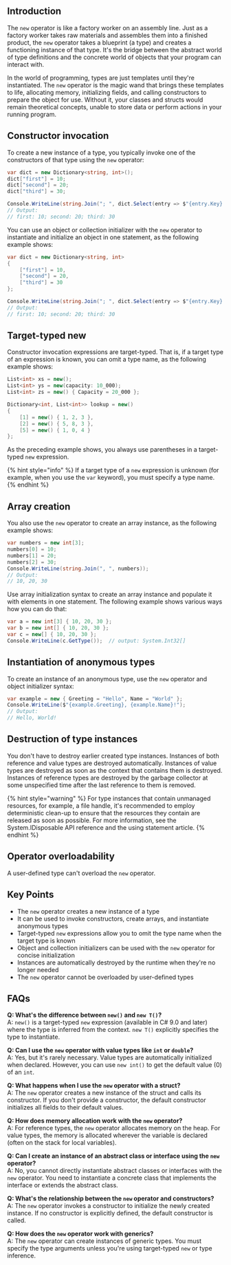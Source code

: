 ## Introduction

The `new` operator is like a factory worker on an assembly line. Just as a factory worker takes raw materials and assembles them into a finished product, the `new` operator takes a blueprint (a type) and creates a functioning instance of that type. It's the bridge between the abstract world of type definitions and the concrete world of objects that your program can interact with.

In the world of programming, types are just templates until they're instantiated. The `new` operator is the magic wand that brings these templates to life, allocating memory, initializing fields, and calling constructors to prepare the object for use. Without it, your classes and structs would remain theoretical concepts, unable to store data or perform actions in your running program.

## Constructor invocation

To create a new instance of a type, you typically invoke one of the constructors of that type using the `new` operator:

```csharp
var dict = new Dictionary<string, int>();
dict["first"] = 10;
dict["second"] = 20;
dict["third"] = 30;

Console.WriteLine(string.Join("; ", dict.Select(entry => $"{entry.Key}: {entry.Value}")));
// Output:
// first: 10; second: 20; third: 30
```

You can use an object or collection initializer with the `new` operator to instantiate and initialize an object in one statement, as the following example shows:

```csharp
var dict = new Dictionary<string, int>
{
    ["first"] = 10,
    ["second"] = 20,
    ["third"] = 30
};

Console.WriteLine(string.Join("; ", dict.Select(entry => $"{entry.Key}: {entry.Value}")));
// Output:
// first: 10; second: 20; third: 30
```

## Target-typed new

Constructor invocation expressions are target-typed. That is, if a target type of an expression is known, you can omit a type name, as the following example shows:

```csharp
List<int> xs = new();
List<int> ys = new(capacity: 10_000);
List<int> zs = new() { Capacity = 20_000 };

Dictionary<int, List<int>> lookup = new()
{
    [1] = new() { 1, 2, 3 },
    [2] = new() { 5, 8, 3 },
    [5] = new() { 1, 0, 4 }
};
```

As the preceding example shows, you always use parentheses in a target-typed `new` expression.

{% hint style="info" %}
If a target type of a `new` expression is unknown (for example, when you use the `var` keyword), you must specify a type name.
{% endhint %}

## Array creation

You also use the `new` operator to create an array instance, as the following example shows:

```csharp
var numbers = new int[3];
numbers[0] = 10;
numbers[1] = 20;
numbers[2] = 30;
Console.WriteLine(string.Join(", ", numbers));
// Output:
// 10, 20, 30
```

Use array initialization syntax to create an array instance and populate it with elements in one statement. The following example shows various ways how you can do that:

```csharp
var a = new int[3] { 10, 20, 30 };
var b = new int[] { 10, 20, 30 };
var c = new[] { 10, 20, 30 };
Console.WriteLine(c.GetType());  // output: System.Int32[]
```

## Instantiation of anonymous types

To create an instance of an anonymous type, use the `new` operator and object initializer syntax:

```csharp
var example = new { Greeting = "Hello", Name = "World" };
Console.WriteLine($"{example.Greeting}, {example.Name}!");
// Output:
// Hello, World!
```

## Destruction of type instances

You don't have to destroy earlier created type instances. Instances of both reference and value types are destroyed automatically. Instances of value types are destroyed as soon as the context that contains them is destroyed. Instances of reference types are destroyed by the garbage collector at some unspecified time after the last reference to them is removed.

{% hint style="warning" %}
For type instances that contain unmanaged resources, for example, a file handle, it's recommended to employ deterministic clean-up to ensure that the resources they contain are released as soon as possible. For more information, see the System.IDisposable API reference and the using statement article.
{% endhint %}

## Operator overloadability

A user-defined type can't overload the `new` operator.

## Key Points

- The `new` operator creates a new instance of a type
- It can be used to invoke constructors, create arrays, and instantiate anonymous types
- Target-typed `new` expressions allow you to omit the type name when the target type is known
- Object and collection initializers can be used with the `new` operator for concise initialization
- Instances are automatically destroyed by the runtime when they're no longer needed
- The `new` operator cannot be overloaded by user-defined types

## FAQs

**Q: What's the difference between `new()` and `new T()`?**  
A: `new()` is a target-typed `new` expression (available in C# 9.0 and later) where the type is inferred from the context. `new T()` explicitly specifies the type to instantiate.

**Q: Can I use the `new` operator with value types like `int` or `double`?**  
A: Yes, but it's rarely necessary. Value types are automatically initialized when declared. However, you can use `new int()` to get the default value (0) of an `int`.

**Q: What happens when I use the `new` operator with a struct?**  
A: The `new` operator creates a new instance of the struct and calls its constructor. If you don't provide a constructor, the default constructor initializes all fields to their default values.

**Q: How does memory allocation work with the `new` operator?**  
A: For reference types, the `new` operator allocates memory on the heap. For value types, the memory is allocated wherever the variable is declared (often on the stack for local variables).

**Q: Can I create an instance of an abstract class or interface using the `new` operator?**  
A: No, you cannot directly instantiate abstract classes or interfaces with the `new` operator. You need to instantiate a concrete class that implements the interface or extends the abstract class.

**Q: What's the relationship between the `new` operator and constructors?**  
A: The `new` operator invokes a constructor to initialize the newly created instance. If no constructor is explicitly defined, the default constructor is called.

**Q: How does the `new` operator work with generics?**  
A: The `new` operator can create instances of generic types. You must specify the type arguments unless you're using target-typed `new` or type inference.